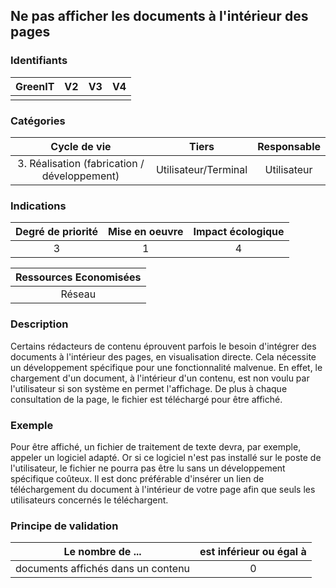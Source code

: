 ## Ne pas afficher les documents à l'intérieur des pages

### Identifiants

| GreenIT |  V2  |  V3  |  V4  |
|:-------:|:----:|:----:|:----:|
|      |   |   |      |

### Catégories

| Cycle de vie |  Tiers  |  Responsable  |
|:---------:|:----:|:----:|
| 3. Réalisation (fabrication / développement) | Utilisateur/Terminal | Utilisateur |

### Indications

| Degré de priorité |      Mise en oeuvre       |  Impact écologique    |
|:-------------------:|:-------------------------:|:---------------------:|
| 3 | 1 | 4 |

|Ressources Economisées                                      |
|:----------------------------------------------------------:|
|  Réseau   |

### Description

Certains rédacteurs de contenu éprouvent parfois le besoin d'intégrer des documents à l'intérieur des pages, en visualisation directe.
Cela nécessite un développement spécifique pour une fonctionnalité malvenue.
En effet, le chargement d'un document, à l'intérieur d'un contenu, est non voulu par l'utilisateur si son système en permet l'affichage.
De plus à chaque consultation de la page, le fichier est téléchargé pour être affiché.


### Exemple

Pour être affiché, un fichier de traitement de texte devra, par exemple, appeler un logiciel adapté. Or si ce logiciel n'est pas installé sur le poste de l'utilisateur, le fichier ne pourra pas être lu sans un développement spécifique coûteux.
Il est donc préférable d'insérer un lien de téléchargement du document à l'intérieur de votre page afin que seuls les utilisateurs concernés le téléchargent.

### Principe de validation

| Le nombre de ...   | est inférieur ou égal à   |  
|-------------------|:-------------------------:|
|  documents affichés dans un contenu   |  0 |